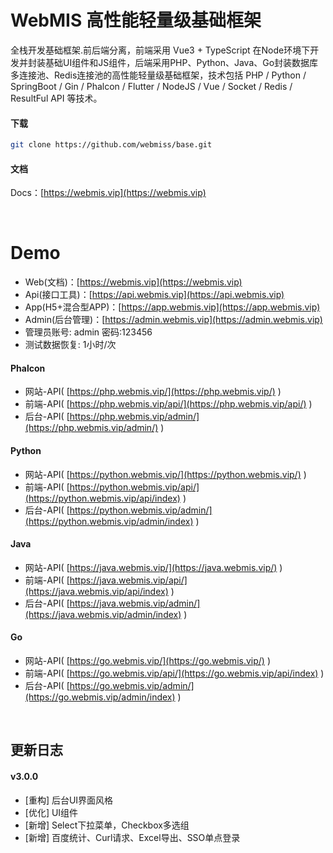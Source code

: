 # WebMIS 高性能轻量级基础框架
全栈开发基础框架.前后端分离，前端采用 Vue3 + TypeScript 在Node环境下开发并封装基础UI组件和JS组件，后端采用PHP、Python、Java、Go封装数据库多连接池、Redis连接池的高性能轻量级基础框架，技术包括 PHP / Python / SpringBoot / Gin / Phalcon / Flutter / NodeJS / Vue / Socket / Redis / ResultFul API 等技术。

#### 下载
```bash
git clone https://github.com/webmiss/base.git
```
#### 文档
Docs：[https://webmis.vip](https://webmis.vip)

<br/>

# Demo
- Web(文档)：[https://webmis.vip](https://webmis.vip)
- Api(接口工具)：[https://api.webmis.vip](https://api.webmis.vip)
- App(H5+混合型APP)：[https://app.webmis.vip](https://app.webmis.vip)
- Admin(后台管理)：[https://admin.webmis.vip](https://admin.webmis.vip)
- 管理员账号: admin 密码:123456
- 测试数据恢复: 1小时/次

#### Phalcon
- 网站-API( [https://php.webmis.vip/](https://php.webmis.vip/) )
- 前端-API( [https://php.webmis.vip/api/](https://php.webmis.vip/api/) )
- 后台-API( [https://php.webmis.vip/admin/](https://php.webmis.vip/admin/) )

#### Python
- 网站-API( [https://python.webmis.vip/](https://python.webmis.vip/) )
- 前端-API( [https://python.webmis.vip/api/](https://python.webmis.vip/api/index) )
- 后台-API( [https://python.webmis.vip/admin/](https://python.webmis.vip/admin/index) )

#### Java
- 网站-API( [https://java.webmis.vip/](https://java.webmis.vip/) )
- 前端-API( [https://java.webmis.vip/api/](https://java.webmis.vip/api/index) )
- 后台-API( [https://java.webmis.vip/admin/](https://java.webmis.vip/admin/index) )

#### Go
- 网站-API( [https://go.webmis.vip/](https://go.webmis.vip/) )
- 前端-API( [https://go.webmis.vip/api/](https://go.webmis.vip/api/index) )
- 后台-API( [https://go.webmis.vip/admin/](https://go.webmis.vip/admin/index) )

<br/>

## 更新日志
#### v3.0.0
- [重构] 后台UI界面风格
- [优化] UI组件
- [新增] Select下拉菜单，Checkbox多选组
- [新增] 百度统计、Curl请求、Excel导出、SSO单点登录